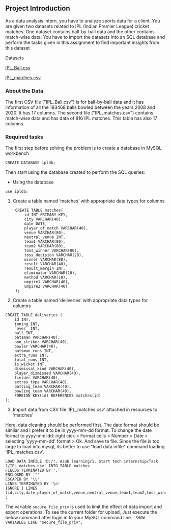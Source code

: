 ## Project Introduction 
As a data analysis intern, you have to analyze sports data for a client. You are given two datasets
related to IPL (Indian Premier League) cricket matches. One dataset contains ball-by-ball data
and the other contains match-wise data. You have to import the datasets into an SQL database
and perform the tasks given in this assignment to find important insights from this dataset

Datasets

[IPL_Ball.csv](https://drive.google.com/file/d/1It3JnQPpNHCHoZyB6xLyTCP6prrzE3p-/view)


[IPL_matches.csv](https://drive.google.com/file/d/18GFAORe6kWU6UQxNXSgoOofR9h8dZ7wU/view)

### About the Data

The first CSV file ("IPL_Ball.csv")  is for ball-by-ball data and it has information of all the 193468 balls bowled
between the years 2008 and 2020. It has 17 columns. The second file ("IPL_matches.csv") contains match-wise data and has data of 816 IPL matches. This table has also 17 columns. 

### Required tasks
The first step before solving the problem is to create a database in MySQL workbench

`CREATE DATABASE ipldb;`

Then start using the database created to perform the SQL queries:

+ Using the database

`use ipldb; `

1. Create a table named ‘matches’ with appropriate data types for columns

	    CREATE TABLE matches(
			id INT PRIMARY KEY,
			city VARCHAR(40),
			date DATE,
			player_of_match VARCHAR(40),
			venue VARCHAR(80),
			neutral_venue INT,
			team1 VARCHAR(80),
			team2 VARCHAR(80),
			toss_winner VARCHAR(80),
			toss_decision VARCHAR(20),
			winner VARCHAR(80),
			result VARCHAR(40),
			result_margin INT,
			eliminator VARCHAR(10),
			method VARCHAR(10),
			umpire1 VARCHAR(40),
			umpire2 VARCHAR(40)
		);
		
2. Create a table named ‘deliveries’ with appropriate data types for columns

```
CREATE TABLE deliveries (
    id INT,
    inning INT,
    `over` INT,
    ball INT,
    batsman VARCHAR(40),
    non_striker VARCHAR(40),
    bowler VARCHAR(40),
    batsman_runs INT,
    extra_runs INT,
    total_runs INT,
    is_wicket INT,
    dismissal_kind VARCHAR(40),
    player_dismissed VARCHAR(40),
    fielder VARCHAR(40),
    extras_type VARCHAR(40),
    batting_team VARCHAR(40),
    bowling_team VARCHAR(40),
    FOREIGN KEY(id) REFERENCES matches(id)
);
 ```
3. Import data from CSV file ’IPL_matches.csv’ attached in resources to ‘matches’

Here, data cleaning should be performed first. The date format should be similar and I prefer it to be in yyyy-mm-dd format. 
To change the date format to yyyy-mm-dd: right cick > Format cells > Number > Date > selecting 'yyyy-mm-dd' format > Ok. And save te file.
Since the file is too large to load into mysql, its better to use "load data infile" command
loading 'IPL_matches.csv'.

```
LOAD DATA INFILE 'D:/!. Azub learning/1. Start tech internship/Task 2/IPL_matches.csv' INTO TABLE matches
FIELDS TERMINATED BY ','
ENCLOSED BY '"'
ESCAPED BY '\\'
LINES TERMINATED BY '\n'
IGNORE 1 LINES
(id,city,date,player_of_match,venue,neutral_venue,team1,team2,toss_winner,toss_decision,winner,result,result_margin,eliminator,method,umpire1,umpire2)
;
```

The variable `secure_file_priv` is used to limit the effect of data import and export operations. 
To see the current folder for upload, Just execute the below command after login in to your MySQL command line.
` SHOW VARIABLES LIKE "secure_file_priv";`
